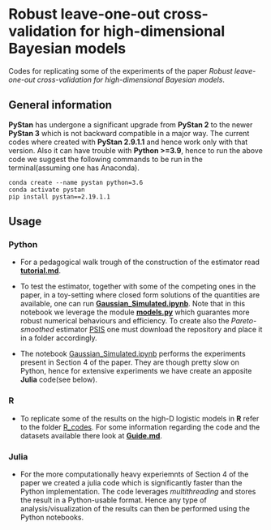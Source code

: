 # Robust leave-one-out cross-validation for high-dimensional Bayesian models
Codes for replicating some of the experiments of the paper _Robust leave-one-out cross-validation for high-dimensional Bayesian models_. 
## General information
**PyStan** has undergone a significant upgrade from **PyStan 2** to the newer **PyStan 3** which is not backward compatible in a major way. The current codes where created with **PyStan 2.9.1.1** and hence work only with that version. Also it can have trouble with **Python >=3.9**, hence to run the above code we suggest the following commands to be run in the terminal(assuming one has Anaconda).


    conda create --name pystan python=3.6
    conda activate pystan
    pip install pystan==2.19.1.1 

    
## Usage
### Python
- For a pedagogical walk trough of the construction of the estimator read [**tutorial.md**](https://github.com/luchinoprince/MixtureIS/blob/main/tutorial.md). 

- To test the estimator, together with some of the competing ones in the paper, in a toy-setting where closed form solutions of the quantities are available, one can run [**Gaussian_Simulated.ipynb**](https://github.com/luchinoprince/MixtureIS/blob/main/Python_codes/Gaussian_simulated.ipynb). Note that in this notebook we leverage the module [**models.py**](https://github.com/luchinoprince/MixtureIS/blob/main/Python_codes/models.py) which guarantes more robust numerical behaviours and efficiency. To create also the _Pareto-smoothed_ estimator [PSIS](https://github.com/avehtari/PSIS) one must download the repository and place it in a folder accordingly.

- The notebook [Gaussian_Simulated.ipynb](https://github.com/luchinoprince/MixtureIS/blob/main/Python_codes/Gaussian_simulated_np.ipynb) performs the experiments present in Section 4 of the paper. They are though pretty slow on Python, hence for extensive experiments we have create an apposite **Julia** code(see below). 

### R
- To replicate some of the results on the high-D logistic models in **R** refer to the folder [R_codes](https://github.com/luchinoprince/MixtureIS/tree/main/R_codes). For some information regarding the code and the datasets available there look at [**Guide.md**](https://github.com/luchinoprince/MixtureIS/blob/main/R_codes/guide.md).

### Julia
- For the more computationally heavy experiemnts of Section 4 of the paper we created a julia code which is significantly faster than the Python implementation. The code leverages _multithreading_ and stores the result in a Python-usable format. Hence any type of analysis/visualization of the results can then be performed using the Python notebooks. 
